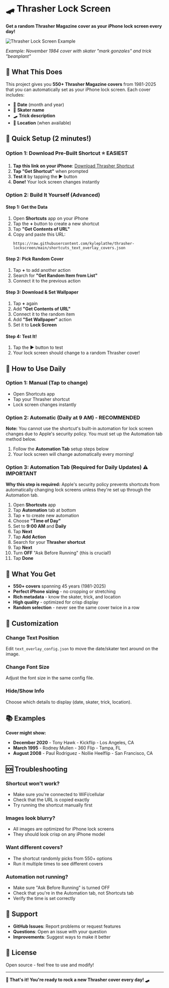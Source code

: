 # 🛹 Thrasher Lock Screen

**Get a random Thrasher Magazine cover as your iPhone lock screen every day!**

![Thrasher Lock Screen Example](https://raw.githubusercontent.com/kyleplathe/thrasher-lockscreen/main/images/lock_screen_mockup.PNG)

*Example: November 1984 cover with skater "mark gonzales" and trick "beanplant"*

## 🎯 What This Does

This project gives you **550+ Thrasher Magazine covers** from 1981-2025 that you can automatically set as your iPhone lock screen. Each cover includes:

- 📅 **Date** (month and year)
- 👤 **Skater name** 
- 🛹 **Trick description**
- 📍 **Location** (when available)

## 🚀 Quick Setup (2 minutes!)

### Option 1: Download Pre-Built Shortcut ⭐ **EASIEST**
1. **Tap this link on your iPhone**: [Download Thrasher Shortcut](https://www.icloud.com/shortcuts/your-shortcut-id-here)
2. **Tap "Get Shortcut"** when prompted
3. **Test it** by tapping the ▶️ button
4. **Done!** Your lock screen changes instantly

### Option 2: Build It Yourself (Advanced)

#### Step 1: Get the Data
1. Open **Shortcuts** app on your iPhone
2. Tap the **+** button to create a new shortcut
3. Tap **"Get Contents of URL"**
4. Copy and paste this URL:
   ```
   https://raw.githubusercontent.com/kyleplathe/thrasher-lockscreen/main/shortcuts_text_overlay_covers.json
   ```

#### Step 2: Pick Random Cover
1. Tap **+** to add another action
2. Search for **"Get Random Item from List"**
3. Connect it to the previous action

#### Step 3: Download & Set Wallpaper
1. Tap **+** again
2. Add **"Get Contents of URL"** 
3. Connect it to the random item
4. Add **"Set Wallpaper"** action
5. Set it to **Lock Screen**

#### Step 4: Test It!
1. Tap the **▶️** button to test
2. Your lock screen should change to a random Thrasher cover!

## 📱 How to Use Daily

### Option 1: Manual (Tap to change)
- Open Shortcuts app
- Tap your Thrasher shortcut
- Lock screen changes instantly

### Option 2: Automatic (Daily at 9 AM) - **RECOMMENDED**
**Note:** You cannot use the shortcut's built-in automation for lock screen changes due to Apple's security policy. You must set up the Automation tab method below.

1. Follow the **Automation Tab** setup steps below
2. Your lock screen will change automatically every morning!

### Option 3: Automation Tab (Required for Daily Updates) ⚠️ **IMPORTANT**
**Why this step is required:** Apple's security policy prevents shortcuts from automatically changing lock screens unless they're set up through the Automation tab.

1. Open **Shortcuts** app
2. Tap **Automation** tab at bottom
3. Tap **+** to create new automation
4. Choose **"Time of Day"**
5. Set to **9:00 AM** and **Daily**
6. Tap **Next**
7. Tap **Add Action**
8. Search for your **Thrasher shortcut**
9. Tap **Next**
10. Turn **OFF** "Ask Before Running" (this is crucial!)
11. Tap **Done**

## 🎨 What You Get

- **550+ covers** spanning 45 years (1981-2025)
- **Perfect iPhone sizing** - no cropping or stretching
- **Rich metadata** - know the skater, trick, and location
- **High quality** - optimized for crisp display
- **Random selection** - never see the same cover twice in a row

## 🔧 Customization

### Change Text Position
Edit `text_overlay_config.json` to move the date/skater text around on the image.

### Change Font Size
Adjust the font size in the same config file.

### Hide/Show Info
Choose which details to display (date, skater, trick, location).

## 📚 Examples

**Cover might show:**
- **December 2020** - Tony Hawk - Kickflip - Los Angeles, CA
- **March 1995** - Rodney Mullen - 360 Flip - Tampa, FL
- **August 2008** - Paul Rodriguez - Nollie Heelflip - San Francisco, CA

## 🆘 Troubleshooting

### Shortcut won't work?
- Make sure you're connected to WiFi/cellular
- Check that the URL is copied exactly
- Try running the shortcut manually first

### Images look blurry?
- All images are optimized for iPhone lock screens
- They should look crisp on any iPhone model

### Want different covers?
- The shortcut randomly picks from 550+ options
- Run it multiple times to see different covers

### Automation not running?
- Make sure "Ask Before Running" is turned OFF
- Check that you're in the Automation tab, not Shortcuts tab
- Verify the time is set correctly

## 🤝 Support

- **GitHub Issues**: Report problems or request features
- **Questions**: Open an issue with your question
- **Improvements**: Suggest ways to make it better

## 📄 License

Open source - feel free to use and modify!

---

**🎉 That's it! You're ready to rock a new Thrasher cover every day! 🛹**
